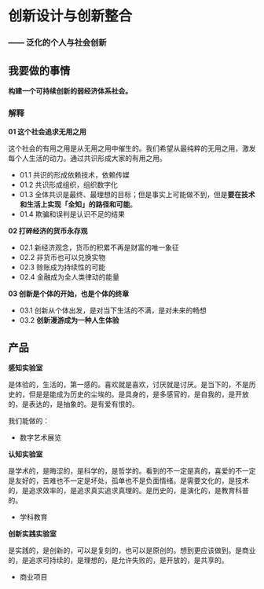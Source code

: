 # 创新设计与创新整合

### —— 泛化的个人与社会创新



## 我要做的事情

**构建一个可持续创新的弱经济体系社会。**



### 解释

**01 这个社会追求无用之用**

这个社会的有用之用是从无用之用中催生的。我们希望从最纯粹的无用之用，激发每个人生活的动力。通过共识形成大家的有用之用。

- 01.1 共识的形成依赖技术，依赖传媒
- 01.2 共识形成组织，组织数字化
- 01.3 全体共识是最终、最理想的目标；但是事实上可能做不到，但是**要在技术和生活上实现「全知」的路径和可能**。
- 01.4 欺骗和误判是认识不足的结果



**02 打碎经济的货币永存观**

- 02.1 新经济观念，货币的积累不再是财富的唯一象征
- 02.2 非货币也可以兑换实物
- 02.3 赊账成为持续性的可能
- 02.4 金融成为全人类律动的能量



**03 创新是个体的开始，也是个体的终章**

- 03.1 创新从个体出发，是对当下生活的不满，是对未来的畅想
- 03.2 **创新漫游成为一种人生体验** 



## 产品

**感知实验室**

是体验的，生活的，第一感的。喜欢就是喜欢，讨厌就是讨厌。是当下的，不是历史的，但是是能成为历史的尘埃的。是具身的，是多感官的，是自我的，是开放的，是表达的，是抽象的。是有爱有恨的。

我们能做的：

- 数字艺术展览



**认知实验室**

是学术的，是晦涩的，是科学的，是哲学的。看到的不一定是真的，喜爱的不一定是友好的，苦难也不一定是坏处，孤单也不是负面情绪。是需要文化的，是技术的，是追求效率的，是追求真实追求真理的。是历史的，是演化的，是教育科普的。

- 学科教育



**创新实践实验室**

是实践的，是创新的，可以是复刻的，也可以是原创的。想到更应该做到。是商业的，是追求可持续的，是理想的，是允许失败的，是开放的，是共享的。

- 商业项目